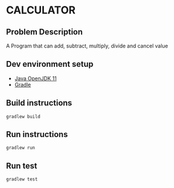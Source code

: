 # CALCULATOR

## Problem Description
A Program that can add, subtract, multiply, divide and cancel value

## Dev environment setup
- [Java OpenJDK 11](https://www.oracle.com/java/technologies/javase-jdk11-downloads.html)
- [Gradle](https://gradle.org/install/)

## Build instructions
```
gradlew build
```

## Run instructions
```
gradlew run
```

## Run test
```
gradlew test
```
